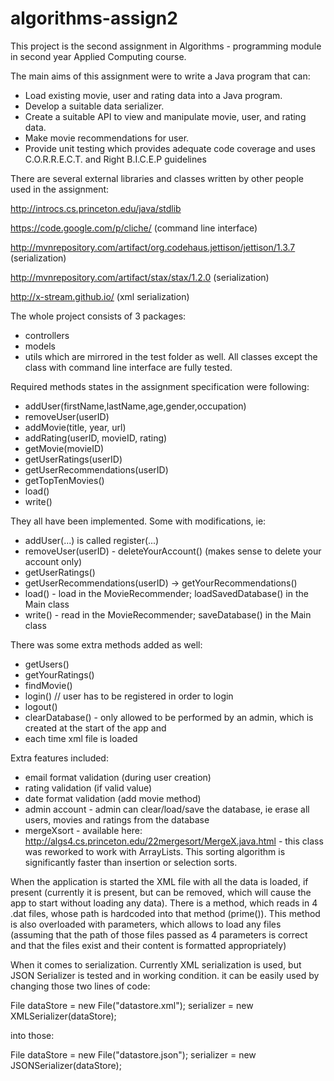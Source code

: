 # algorithms-assign2
This project is the second assignment in Algorithms - programming module in second year Applied Computing course. 

The main aims of this assignment were to write a Java program that can:

- Load existing movie, user and rating data into a Java program.
- Develop a suitable data serializer.
- Create a suitable API to view and manipulate movie, user, and rating data.
- Make movie recommendations for user.
- Provide unit testing which provides adequate code coverage and uses C.O.R.R.E.C.T. and Right B.I.C.E.P guidelines

There are several external libraries and classes written by other people used in the assignment:

http://introcs.cs.princeton.edu/java/stdlib

https://code.google.com/p/cliche/ (command line interface)

http://mvnrepository.com/artifact/org.codehaus.jettison/jettison/1.3.7 (serialization)

http://mvnrepository.com/artifact/stax/stax/1.2.0 (serialization)

http://x-stream.github.io/ (xml serialization)

The whole project consists of 3 packages:
- controllers
- models
- utils
which are mirrored in the test folder as well. All classes except the class with command line interface are fully tested.

Required methods states in the assignment specification were following:
- addUser(firstName,lastName,age,gender,occupation)
- removeUser(userID)
- addMovie(title, year, url)
- addRating(userID, movieID, rating)
- getMovie(movieID)
- getUserRatings(userID)
- getUserRecommendations(userID)
- getTopTenMovies()
- load()
- write()

They all have been implemented. Some with modifications, ie:

- addUser(...) is called register(...)
- removeUser(userID) - deleteYourAccount() (makes sense to delete your account only)
- getUserRatings()
- getUserRecommendations(userID) -> getYourRecommendations()
- load() - load in the MovieRecommender; loadSavedDatabase() in the Main class
- write()  - read in the MovieRecommender; saveDatabase() in the Main class

There was some extra methods added as well:
- getUsers()
- getYourRatings()
- findMovie()
- login() // user has to be registered in order to login
- logout()
- clearDatabase() - only allowed to be performed by an admin, which is created at the start of the app and 
- each time xml file is loaded

Extra features included:
- email format validation (during user creation) 
- rating validation (if valid value) 
- date format validation (add movie method)
- admin account - admin can clear/load/save the database, ie erase all users, movies and ratings from the database
- mergeXsort - available here: http://algs4.cs.princeton.edu/22mergesort/MergeX.java.html - this class was reworked to 
work with ArrayLists. This sorting algorithm is significantly faster than insertion or selection sorts.

When the application is started the XML file with all the data is loaded, if present (currently it is present, but can be
removed, which will cause the app to start without loading any data). 
There is a method, which reads in 4 .dat files, whose path is hardcoded into that method (prime()). 
This method is also overloaded with parameters, which allows to load any files 
(assuming that the path of those files passed as 4 parameters is correct and that the files exist 
and their content is formatted appropriately)

When it comes to serialization. Currently XML serialization is used, but JSON Serializer is tested and in working condition. 
it can be easily used by changing those two lines of code:

File dataStore = new File("datastore.xml");
serializer = new XMLSerializer(dataStore);

into those:

File dataStore = new File("datastore.json");
serializer = new JSONSerializer(dataStore);
